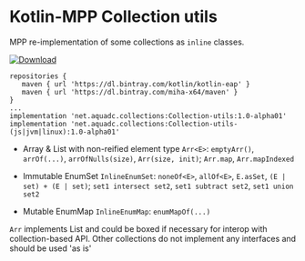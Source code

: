 
# Kotlin-MPP Collection utils

MPP re-implementation of some collections as `inline` classes.

 [![Download](https://api.bintray.com/packages/miha-x64/maven/Collection-utils/images/download.svg) ](https://bintray.com/miha-x64/maven/Collection-utils/_latestVersion)
 ```
repositories {
    maven { url 'https://dl.bintray.com/kotlin/kotlin-eap' }
    maven { url 'https://dl.bintray.com/miha-x64/maven' }
}
...
implementation 'net.aquadc.collections:Collection-utils:1.0-alpha01'
implementation 'net.aquadc.collections:Collection-utils-(js|jvm|linux):1.0-alpha01'
```

* Array & List with non-reified element type `Arr<E>`:
  `emptyArr()`, `arrOf(...)`, `arrOfNulls(size)`, `Arr(size, init)`; `Arr.map`, `Arr.mapIndexed`

* Immutable EnumSet `InlineEnumSet`:
  `noneOf<E>`, `allOf<E>`, `E.asSet`, `(E | set) + (E | set)`;
  `set1 intersect set2`, `set1 subtract set2`, `set1 union set2` 
  
* Mutable EnumMap `InlineEnumMap`:
  `enumMapOf(...)`


`Arr` implements List and could be boxed if necessary for interop with collection-based API.
Other collections do not implement any interfaces and should be used 'as is'
